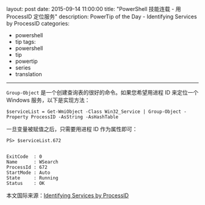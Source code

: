 ﻿layout: post
date: 2015-09-14 11:00:00
title: "PowerShell 技能连载 - 用 ProcessID 定位服务"
description: PowerTip of the Day - Identifying Services by ProcessID
categories:
- powershell
- tip
tags:
- powershell
- tip
- powertip
- series
- translation
---
`Group-Object` 是一个创建查询表的很好的命令。如果您希望用进程 ID 来定位一个 Windows 服务，以下是实现方法：

    $serviceList = Get-WmiObject -Class Win32_Service | Group-Object -Property ProcessID -AsString -AsHashTable

一旦变量被赋值之后，只需要用进程 ID 作为属性即可：

    PS> $serviceList.672
    
    
    ExitCode  : 0
    Name      : WSearch
    ProcessId : 672
    StartMode : Auto
    State     : Running
    Status    : OK

<!--more-->
本文国际来源：[Identifying Services by ProcessID](http://powershell.com/cs/blogs/tips/archive/2015/09/14/identifying-services-by-processid.aspx)
